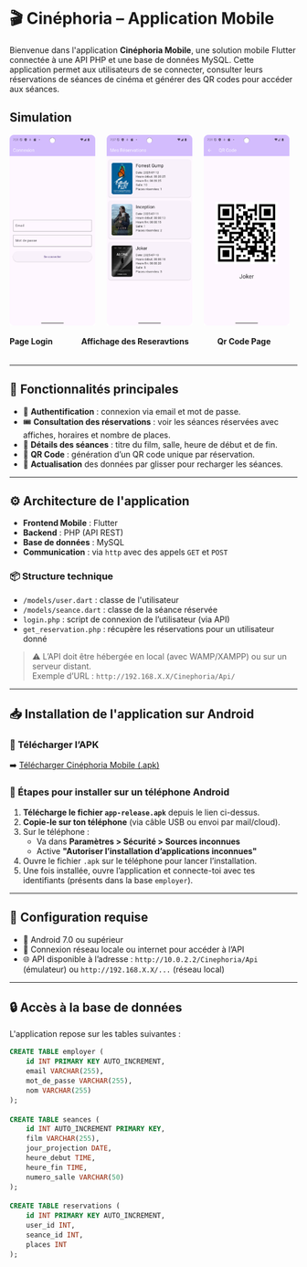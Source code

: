 # 🎬 Cinéphoria – Application Mobile

Bienvenue dans l'application **Cinéphoria Mobile**, une solution mobile Flutter connectée à une API PHP et une base de données MySQL. Cette application permet aux utilisateurs de se connecter, consulter leurs réservations de séances de cinéma et générer des QR codes pour accéder aux séances.

## Simulation

<div style="display:flex; gap:20px;"> 
    <img width=150 src="Screenshot_20250704_213147.png">
    <img width=150 src="Screenshot_20250704_213800.png">
    <img width=150 src="22.png">
</div>

<div style="display:flex; gap:50px;"> 
    <h4>Page Login</h4>
    <h4>Affichage des Reseravtions</h4>
    <h4>Qr Code Page</h4>
</div>



---

## 📱 Fonctionnalités principales

- 🔐 **Authentification** : connexion via email et mot de passe.
- 🎟️ **Consultation des réservations** : voir les séances réservées avec affiches, horaires et nombre de places.
- 📅 **Détails des séances** : titre du film, salle, heure de début et de fin.
- 📲 **QR Code** : génération d’un QR code unique par réservation.
- 🔁 **Actualisation** des données par glisser pour recharger les séances.

---

## ⚙️ Architecture de l'application

- **Frontend Mobile** : Flutter
- **Backend** : PHP (API REST)
- **Base de données** : MySQL
- **Communication** : via `http` avec des appels `GET` et `POST`

### 📦 Structure technique

- `/models/user.dart` : classe de l'utilisateur
- `/models/seance.dart` : classe de la séance réservée
- `login.php` : script de connexion de l’utilisateur (via API)
- `get_reservation.php` : récupère les réservations pour un utilisateur donné

> ⚠️ L’API doit être hébergée en local (avec WAMP/XAMPP) ou sur un serveur distant.  
> Exemple d’URL : `http://192.168.X.X/Cinephoria/Api/`

---

## 📥 Installation de l'application sur Android

### 🔗 Télécharger l’APK

➡️ [Télécharger Cinéphoria Mobile (.apk)](https://github.com/abdoma-git/Cinephoria_Mobile/blob/master/app-release.apk)

### 📲 Étapes pour installer sur un téléphone Android

1. **Télécharge le fichier `app-release.apk`** depuis le lien ci-dessus.
2. **Copie-le sur ton téléphone** (via câble USB ou envoi par mail/cloud).
3. Sur le téléphone :
   - Va dans **Paramètres > Sécurité > Sources inconnues**
   - Active **"Autoriser l’installation d’applications inconnues"**
4. Ouvre le fichier `.apk` sur le téléphone pour lancer l’installation.
5. Une fois installée, ouvre l’application et connecte-toi avec tes identifiants (présents dans la base `employer`).

---

## 🔧 Configuration requise

- 📱 Android 7.0 ou supérieur
- 📶 Connexion réseau locale ou internet pour accéder à l’API
- 🌐 API disponible à l’adresse : `http://10.0.2.2/Cinephoria/Api` (émulateur) ou `http://192.168.X.X/...` (réseau local)

---

## 🔒 Accès à la base de données

L'application repose sur les tables suivantes :

```sql
CREATE TABLE employer (
    id INT PRIMARY KEY AUTO_INCREMENT,
    email VARCHAR(255),
    mot_de_passe VARCHAR(255),
    nom VARCHAR(255)
);

CREATE TABLE seances (
    id INT AUTO_INCREMENT PRIMARY KEY,
    film VARCHAR(255),
    jour_projection DATE,
    heure_debut TIME,
    heure_fin TIME,
    numero_salle VARCHAR(50)
);

CREATE TABLE reservations (
    id INT PRIMARY KEY AUTO_INCREMENT,
    user_id INT,
    seance_id INT,
    places INT
);
